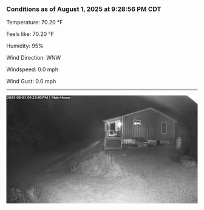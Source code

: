 ### Conditions as of August 1, 2025 at 9:28:56 PM CDT 

Temperature: 70.20 &deg;F

Feels like: 70.20 &deg;F

Humidity: 95%

Wind Direction: WNW

Windspeed: 0.0 mph

Wind Gust: 0.0 mph

---

<img src="./images/latest.jpeg"/>

